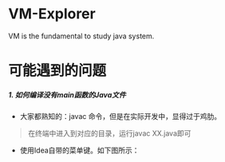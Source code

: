 # VM-Explorer
VM is the fundamental to study java system.




# 可能遇到的问题

##### 1. 如何编译没有main函数的Java文件

* 大家都熟知的：javac 命令，但是在实际开发中，显得过于鸡肋。

> 在终端中进入到对应的目录，运行javac XX.java即可


* 使用Idea自带的菜单键。如下图所示：

